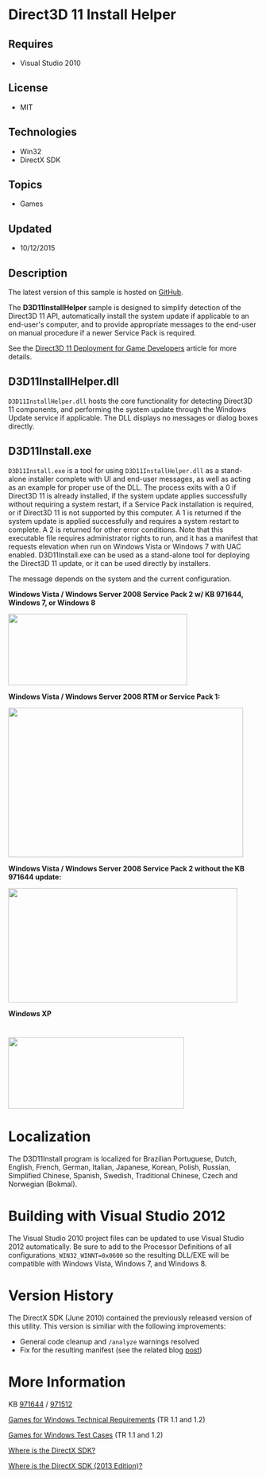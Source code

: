 # Direct3D 11 Install Helper
## Requires
- Visual Studio 2010
## License
- MIT
## Technologies
- Win32
- DirectX SDK
## Topics
- Games
## Updated
- 10/12/2015
## Description

<p>The latest version of this sample is hosted on <a href="https://github.com/walbourn/directx-sdk-samples">
GitHub</a>.</p>
<p>The <strong>D3D11InstallHelper </strong>sample is designed to simplify detection of the Direct3D 11 API, automatically install the system update if applicable to an end-user's computer, and to provide appropriate messages to the end-user on manual procedure
 if a newer Service Pack is required.</p>
<p>See the <a href="http://msdn.microsoft.com/en-us/library/windows/desktop/ee416644.aspx">
Direct3D 11 Deployment for Game Developers</a> article for more details.</p>
<h2>D3D11InstallHelper.dll</h2>
<p><code>D3D11InstallHelper.dll</code> hosts the core functionality for detecting Direct3D 11 components, and performing the system update through the Windows Update service if applicable. The DLL displays no messages or dialog boxes directly.</p>
<h2>D3D11Install.exe</h2>
<p><code>D3D11Install.exe</code> is a tool for using <code>D3D11InstallHelper.dll</code> as a stand-alone installer complete with UI and end-user messages, as well as acting as an example for proper use of the DLL. The process exits with a 0 if Direct3D 11
 is already installed, if the system update applies successfully without requiring a system restart, if a Service Pack installation is required, or if Direct3D 11 is not supported by this computer. A 1 is returned if the system update is applied successfully
 and requires a system restart to complete. A 2 is returned for other error conditions. Note that this executable file requires administrator rights to run, and it has a manifest that requests elevation when run on Windows Vista or Windows 7 with UAC enabled.
 D3D11Install.exe can be used as a stand-alone tool for deploying the Direct3D 11 update, or it can be used directly by installers.</p>
<p>The message depends on the system and the current configuration.</p>
<p><strong>Windows Vista / Windows Server 2008 Service Pack 2 w/ KB 971644, Windows 7, or Windows 8</strong></p>
<p><img src="http://i1.code.msdn.s-msft.com/direct3d-11-install-helper-3044575e/image/file/57674/1/capture3.jpg" alt="" width="360" height="144"></p>
<p><strong>Windows Vista / Windows Server 2008 RTM or Service Pack 1:</strong></p>
<p><img src="http://i1.code.msdn.s-msft.com/direct3d-11-install-helper-3044575e/image/file/57673/1/capture2.jpg" alt="" width="473" height="301"></p>
<p><strong>Windows Vista / Windows Server 2008 Service Pack 2 without the KB 971644 update:</strong></p>
<p><img src="http://i1.code.msdn.s-msft.com/direct3d-11-install-helper-3044575e/image/file/57672/1/capture.jpg" alt="" width="461" height="230"></p>
<p><strong>Windows XP</strong></p>
<h1><img src="http://i1.code.msdn.s-msft.com/direct3d-11-install-helper-3044575e/image/file/57675/1/capture4.jpg" alt="" width="354" height="144"></h1>
<h1>Localization</h1>
<p>The D3D11Install program is localized for Brazilian Portuguese, Dutch, English, French, German, Italian, Japanese, Korean, Polish, Russian, Simplified Chinese, Spanish, Swedish, Traditional Chinese, Czech and Norwegian (Bokmal).</p>
<h1>Building with Visual Studio 2012</h1>
<p>The Visual Studio 2010 project files can be updated to use Visual Studio 2012 automatically. Be sure to add to the Processor Definitions of all configurations<code>_WIN32_WINNT=0x0600</code> so the resulting DLL/EXE will be compatible with Windows Vista,
 Windows 7, and Windows 8.</p>
<h1>Version History</h1>
<p>The DirectX SDK (June 2010) contained the previously released version of this utility. This version is similiar with the following improvements:</p>
<ul>
<li>General code cleanup and <code>/analyze</code> warnings resolved </li><li>Fix for the resulting manifest (see the related blog <a href="http://blogs.msdn.com/b/chuckw/archive/2010/11/10/known-issue-d3d11installhelper-sample.aspx">
post</a>) </li></ul>
<h1>More Information</h1>
<p>KB <a href="http://go.microsoft.com/fwlink/?LinkId=160189">971644</a> / <a href="http://support.microsoft.com/kb/971512/">
971512</a></p>
<p><a href="http://msdn.microsoft.com/en-us/library/ee417691.aspx">Games for Windows Technical Requirements</a> (TR 1.1 and 1.2)</p>
<p><a href="http://msdn.microsoft.com/en-us/library/ee417692.aspx">Games for Windows Test Cases</a> (TR 1.1 and 1.2)</p>
<p><a href="http://blogs.msdn.com/b/chuckw/archive/2012/03/22/where-is-the-directx-sdk.aspx">Where is the DirectX SDK?</a></p>
<p><a href="http://blogs.msdn.com/b/chuckw/archive/2013/07/01/where-is-the-directx-sdk-2013-edition.aspx">Where is the DirectX SDK (2013 Edition)?</a></p>
